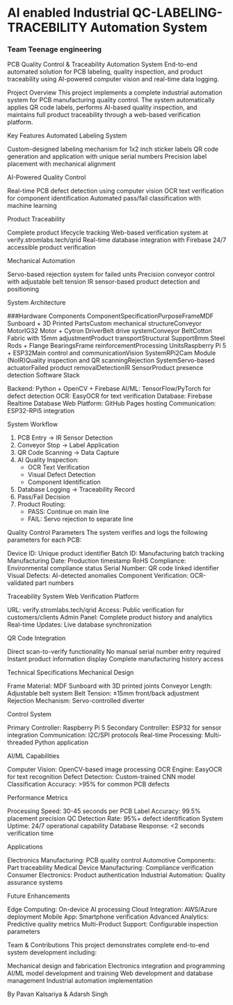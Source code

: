 # AI enabled Industrial QC-LABELING-TRACEBILITY Automation System 
### Team Teenage engineering


PCB Quality Control & Traceability Automation System
End-to-end automated solution for PCB labeling, quality inspection, and product traceability using AI-powered computer vision and real-time data logging.


Project Overview
This project implements a complete industrial automation system for PCB manufacturing quality control. The system automatically applies QR code labels, performs AI-based quality inspection, and maintains full product traceability through a web-based verification platform.

Key Features
Automated Labeling System

Custom-designed labeling mechanism for 1x2 inch sticker labels
QR code generation and application with unique serial numbers
Precision label placement with mechanical alignment

AI-Powered Quality Control

Real-time PCB defect detection using computer vision
OCR text verification for component identification
Automated pass/fail classification with machine learning

Product Traceability

Complete product lifecycle tracking
Web-based verification system at verify.stromlabs.tech/qrid
Real-time database integration with Firebase
24/7 accessible product verification

Mechanical Automation

Servo-based rejection system for failed units
Precision conveyor control with adjustable belt tension
IR sensor-based product detection and positioning

System Architecture

###Hardware Components
ComponentSpecificationPurposeFrameMDF Sunboard + 3D Printed PartsCustom mechanical structureConveyor MotorIG32 Motor + Cytron DriverBelt drive systemConveyor BeltCotton Fabric with 15mm adjustmentProduct transportStructural Support8mm Steel Rods + Flange BearingsFrame reinforcementProcessing UnitsRaspberry Pi 5 + ESP32Main control and communicationVision SystemRPi2Cam Module (NoIR)Quality inspection and QR scanningRejection SystemServo-based actuatorFailed product removalDetectionIR SensorProduct presence detection
Software Stack

Backend: Python + OpenCV + Firebase
AI/ML: TensorFlow/PyTorch for defect detection
OCR: EasyOCR for text verification
Database: Firebase Realtime Database
Web Platform: GitHub Pages hosting
Communication: ESP32-RPi5 integration

System Workflow
1. PCB Entry → IR Sensor Detection
2. Conveyor Stop → Label Application
3. QR Code Scanning → Data Capture
4. AI Quality Inspection:
   - OCR Text Verification
   - Visual Defect Detection
   - Component Identification
5. Database Logging → Traceability Record
6. Pass/Fail Decision
7. Product Routing:
   - PASS: Continue on main line
   - FAIL: Servo rejection to separate line

Quality Control Parameters
The system verifies and logs the following parameters for each PCB:

Device ID: Unique product identifier
Batch ID: Manufacturing batch tracking
Manufacturing Date: Production timestamp
RoHS Compliance: Environmental compliance status
Serial Number: QR code linked identifier
Visual Defects: AI-detected anomalies
Component Verification: OCR-validated part numbers

Traceability System
Web Verification Platform

URL: verify.stromlabs.tech/qrid
Access: Public verification for customers/clients
Admin Panel: Complete product history and analytics
Real-time Updates: Live database synchronization

QR Code Integration

Direct scan-to-verify functionality
No manual serial number entry required
Instant product information display
Complete manufacturing history access

Technical Specifications
Mechanical Design

Frame Material: MDF Sunboard with 3D printed joints
Conveyor Length: Adjustable belt system
Belt Tension: ±15mm front/back adjustment
Rejection Mechanism: Servo-controlled diverter

Control System

Primary Controller: Raspberry Pi 5
Secondary Controller: ESP32 for sensor integration
Communication: I2C/SPI protocols
Real-time Processing: Multi-threaded Python application

AI/ML Capabilities

Computer Vision: OpenCV-based image processing
OCR Engine: EasyOCR for text recognition
Defect Detection: Custom-trained CNN model
Classification Accuracy: >95% for common PCB defects

Performance Metrics

Processing Speed: 30-45 seconds per PCB
Label Accuracy: 99.5% placement precision
QC Detection Rate: 95%+ defect identification
System Uptime: 24/7 operational capability
Database Response: <2 seconds verification time

Applications

Electronics Manufacturing: PCB quality control
Automotive Components: Part traceability
Medical Device Manufacturing: Compliance verification
Consumer Electronics: Product authentication
Industrial Automation: Quality assurance systems

Future Enhancements

Edge Computing: On-device AI processing
Cloud Integration: AWS/Azure deployment
Mobile App: Smartphone verification
Advanced Analytics: Predictive quality metrics
Multi-Product Support: Configurable inspection parameters

Team & Contributions
This project demonstrates complete end-to-end system development including:

Mechanical design and fabrication
Electronics integration and programming
AI/ML model development and training
Web development and database management
Industrial automation implementation

By Pavan Kalsariya & Adarsh Singh
